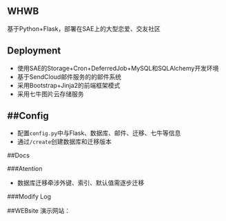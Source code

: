 WHWB
---
基于Python+Flask，部署在SAE上的大型恋爱、交友社区

Deployment
---
- 使用SAE的Storage+Cron+DeferredJob+MySQL和SQLAlchemy开发环境
- 基于SendCloud邮件服务的的邮件系统
- 采用Bootstrap+Jinja2的前端框架模式
- 采用七牛图片云存储服务

##Config
---
- 配置`config.py`中与Flask、数据库、邮件、迁移、七牛等信息
- 通过`/create`创建数据库和迁移版本


##Docs


###Atention
- 数据库迁移牵涉外键、索引、默认值需逐步迁移


###Modify Log


##WEBsite
演示网站：

